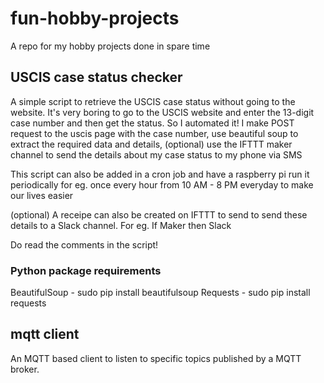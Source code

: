 # fun-hobby-projects
A repo for my hobby projects done in spare time

## USCIS case status checker
A simple script to retrieve the USCIS case status without going to the website.
It's very boring to go to the USCIS website and enter the 13-digit case number
and then get the status. So I automated it! I make POST request to the uscis page with the case number,
use beautiful soup to extract the required data and details, (optional) use the
IFTTT maker channel to send the details about my case status to my phone via SMS

This script can also be added in a cron job and have a raspberry pi run it periodically
for eg. once every hour from 10 AM - 8 PM everyday to make our lives easier

(optional) A receipe can also be created on IFTTT to send to send these details
to a Slack channel. For eg. If Maker then Slack

Do read the comments in the script!

### Python package requirements
BeautifulSoup - sudo pip install beautifulsoup
Requests - sudo pip install requests

## mqtt client
An MQTT based client to listen to specific topics published by a MQTT broker.
